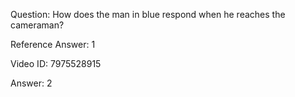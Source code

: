 Question: How does the man in blue respond when he reaches the cameraman?

Reference Answer: 1

Video ID: 7975528915

Answer: 2

